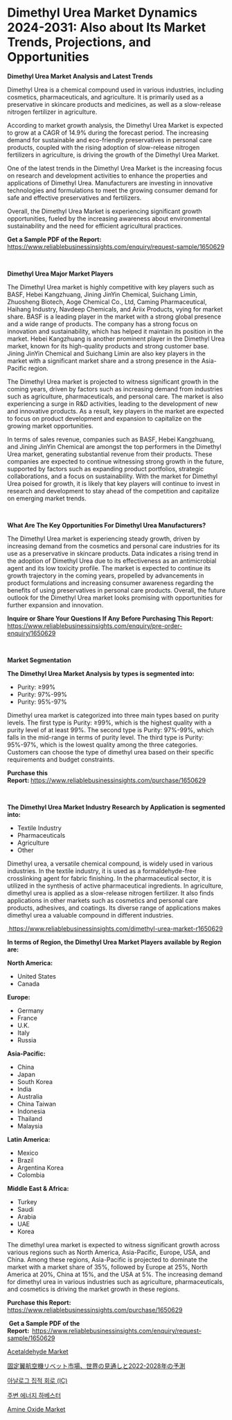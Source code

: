 <p><h1>Dimethyl Urea Market Dynamics 2024-2031: Also about Its Market Trends, Projections, and Opportunities</h1></p><p><strong>Dimethyl Urea Market Analysis and Latest Trends</strong></p>
<p><p>Dimethyl Urea is a chemical compound used in various industries, including cosmetics, pharmaceuticals, and agriculture. It is primarily used as a preservative in skincare products and medicines, as well as a slow-release nitrogen fertilizer in agriculture.</p><p>According to market growth analysis, the Dimethyl Urea Market is expected to grow at a CAGR of 14.9% during the forecast period. The increasing demand for sustainable and eco-friendly preservatives in personal care products, coupled with the rising adoption of slow-release nitrogen fertilizers in agriculture, is driving the growth of the Dimethyl Urea Market.</p><p>One of the latest trends in the Dimethyl Urea Market is the increasing focus on research and development activities to enhance the properties and applications of Dimethyl Urea. Manufacturers are investing in innovative technologies and formulations to meet the growing consumer demand for safe and effective preservatives and fertilizers.</p><p>Overall, the Dimethyl Urea Market is experiencing significant growth opportunities, fueled by the increasing awareness about environmental sustainability and the need for efficient agricultural practices.</p></p>
<p><strong>Get a Sample PDF of the Report:&nbsp;</strong> <a href="https://www.reliablebusinessinsights.com/enquiry/request-sample/1650629">https://www.reliablebusinessinsights.com/enquiry/request-sample/1650629</a></p>
<p>&nbsp;</p>
<p><strong>Dimethyl Urea Major Market Players</strong></p>
<p><p>The Dimethyl Urea market is highly competitive with key players such as BASF, Hebei Kangzhuang, Jining JinYin Chemical, Suichang Limin, Zhuosheng Biotech, Aoge Chemical Co., Ltd, Caming Pharmaceutical, Haihang Industry, Navdeep Chemicals, and Ariix Products, vying for market share. BASF is a leading player in the market with a strong global presence and a wide range of products. The company has a strong focus on innovation and sustainability, which has helped it maintain its position in the market. Hebei Kangzhuang is another prominent player in the Dimethyl Urea market, known for its high-quality products and strong customer base. Jining JinYin Chemical and Suichang Limin are also key players in the market with a significant market share and a strong presence in the Asia-Pacific region.</p><p>The Dimethyl Urea market is projected to witness significant growth in the coming years, driven by factors such as increasing demand from industries such as agriculture, pharmaceuticals, and personal care. The market is also experiencing a surge in R&D activities, leading to the development of new and innovative products. As a result, key players in the market are expected to focus on product development and expansion to capitalize on the growing market opportunities.</p><p>In terms of sales revenue, companies such as BASF, Hebei Kangzhuang, and Jining JinYin Chemical are amongst the top performers in the Dimethyl Urea market, generating substantial revenue from their products. These companies are expected to continue witnessing strong growth in the future, supported by factors such as expanding product portfolios, strategic collaborations, and a focus on sustainability. With the market for Dimethyl Urea poised for growth, it is likely that key players will continue to invest in research and development to stay ahead of the competition and capitalize on emerging market trends.</p></p>
<p>&nbsp;</p>
<p><strong>What Are The Key Opportunities For Dimethyl Urea Manufacturers?</strong></p>
<p><p>The Dimethyl Urea market is experiencing steady growth, driven by increasing demand from the cosmetics and personal care industries for its use as a preservative in skincare products. Data indicates a rising trend in the adoption of Dimethyl Urea due to its effectiveness as an antimicrobial agent and its low toxicity profile. The market is expected to continue its growth trajectory in the coming years, propelled by advancements in product formulations and increasing consumer awareness regarding the benefits of using preservatives in personal care products. Overall, the future outlook for the Dimethyl Urea market looks promising with opportunities for further expansion and innovation.</p></p>
<p><strong>Inquire or Share Your Questions If Any Before Purchasing This Report:</strong> <a href="https://www.reliablebusinessinsights.com/enquiry/pre-order-enquiry/1650629">https://www.reliablebusinessinsights.com/enquiry/pre-order-enquiry/1650629</a></p>
<p>&nbsp;</p>
<p><strong>Market Segmentation</strong></p>
<p><strong>The Dimethyl Urea Market Analysis by types is segmented into:</strong></p>
<p><ul><li>Purity: ≥99%</li><li>Purity: 97%-99%</li><li>Purity: 95%-97%</li></ul></p>
<p><p>Dimethyl urea market is categorized into three main types based on purity levels. The first type is Purity: ≥99%, which is the highest quality with a purity level of at least 99%. The second type is Purity: 97%-99%, which falls in the mid-range in terms of purity level. The third type is Purity: 95%-97%, which is the lowest quality among the three categories. Customers can choose the type of dimethyl urea based on their specific requirements and budget constraints.</p></p>
<p><strong>Purchase this Report:&nbsp;</strong><a href="https://www.reliablebusinessinsights.com/purchase/1650629">https://www.reliablebusinessinsights.com/purchase/1650629</a></p>
<p>&nbsp;</p>
<p><strong>The Dimethyl Urea Market Industry Research by Application is segmented into:</strong></p>
<p><ul><li>Textile Industry</li><li>Pharmaceuticals</li><li>Agriculture</li><li>Other</li></ul></p>
<p><p>Dimethyl urea, a versatile chemical compound, is widely used in various industries. In the textile industry, it is used as a formaldehyde-free crosslinking agent for fabric finishing. In the pharmaceutical sector, it is utilized in the synthesis of active pharmaceutical ingredients. In agriculture, dimethyl urea is applied as a slow-release nitrogen fertilizer. It also finds applications in other markets such as cosmetics and personal care products, adhesives, and coatings. Its diverse range of applications makes dimethyl urea a valuable compound in different industries.</p></p>
<p><a href="https://www.reliablebusinessinsights.com/dimethyl-urea-market-r1650629">&nbsp;https://www.reliablebusinessinsights.com/dimethyl-urea-market-r1650629</a></p>
<p><strong>In terms of Region, the Dimethyl Urea Market Players available by Region are:</strong></p>
<p>
    <p> <strong> North America: </strong>
        <ul>
            <li>United States</li>
            <li>Canada</li>
        </ul>
        </p> 
    <p> <strong> Europe: </strong>
        <ul>
            <li>Germany</li>
            <li>France</li>
            <li>U.K.</li>
            <li>Italy</li>
            <li>Russia</li>
        </ul>
        </p> 
    <p> <strong> Asia-Pacific: </strong>
        <ul>
            <li>China</li>
            <li>Japan</li>
            <li>South Korea</li>
            <li>India</li>
            <li>Australia</li>
            <li>China Taiwan</li>
            <li>Indonesia</li>
            <li>Thailand</li>
            <li>Malaysia</li>
        </ul>
        </p> 
    <p> <strong> Latin America: </strong>
        <ul>
            <li>Mexico</li>
            <li>Brazil</li>
            <li>Argentina Korea</li>
            <li>Colombia</li>
        </ul>
        </p> 
    <p> <strong> Middle East & Africa: </strong>
        <ul>
            <li>Turkey</li>
            <li>Saudi</li>
            <li>Arabia</li>
            <li>UAE</li>
            <li>Korea</li>
        </ul>
    </p>
    </p>
<p><p>The dimethyl urea market is expected to witness significant growth across various regions such as North America, Asia-Pacific, Europe, USA, and China. Among these regions, Asia-Pacific is projected to dominate the market with a market share of 35%, followed by Europe at 25%, North America at 20%, China at 15%, and the USA at 5%. The increasing demand for dimethyl urea in various industries such as agriculture, pharmaceuticals, and cosmetics is driving the market growth in these regions.</p></p>
<p><strong>Purchase this Report: </strong><a href="https://www.reliablebusinessinsights.com/purchase/1650629">https://www.reliablebusinessinsights.com/purchase/1650629</a></p>
<p>&nbsp;<strong>Get a Sample PDF of the Report:&nbsp;&nbsp;</strong><a href="https://www.reliablebusinessinsights.com/enquiry/request-sample/1650629">https://www.reliablebusinessinsights.com/enquiry/request-sample/1650629</a></p>
<p><strong></strong></p>
<p><p><a href="https://github.com/anwarsahrul281/Market-Research-Report-List-1/blob/main/acetaldehyde-market.md">Acetaldehyde Market</a></p><p><a href="https://github.com/KenyonJohns/Market-Research-Report-List-1/blob/main/5694114130358.md">固定翼航空機リベット市場、世界の見通しと2022-2028年の予測</a></p><p><a href="https://github.com/mpodehpw07370073/Market-Research-Report-List-2/blob/main/8724869118429.md">아날로그 집적 회로 (IC)</a></p><p><a href="https://github.com/nicholasellison0076890/Market-Research-Report-List-1/blob/main/1349227118428.md">주변 에너지 하베스터</a></p><p><a href="https://github.com/qdaxyrhp12/Market-Research-Report-List-1/blob/main/amine-oxide-market.md">Amine Oxide Market</a></p></p>
